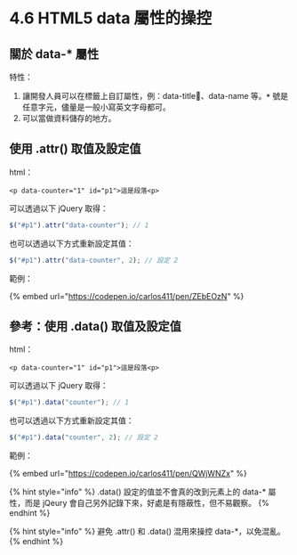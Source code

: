 # 4.6 HTML5 data 屬性的操控

## 關於 data-\* 屬性

特性：

1. 讓開發人員可以在標籤上自訂屬性，例：data-title、data-name 等。**`*`** 號是任意字元，儘量是一般小寫英文字母都可。
2. 可以當做資料儲存的地方。



## 使用 .attr() 取值及設定值

html：

```markup
<p data-counter="1" id="p1">這是段落<p>
```

可以透過以下 jQuery 取得：

```javascript
$("#p1").attr("data-counter"); // 1
```

也可以透過以下方式重新設定其值：

```javascript
$("#p1").attr("data-counter", 2); // 設定 2
```

範例：

{% embed url="https://codepen.io/carlos411/pen/ZEbEOzN" %}



## 參考：使用 .data() 取值及設定值

html：

```markup
<p data-counter="1" id="p1">這是段落<p>
```

可以透過以下 jQuery 取得：

```javascript
$("#p1").data("counter"); // 1
```

也可以透過以下方式重新設定其值：

```javascript
$("#p1").data("counter", 2); // 設定 2
```

範例：

{% embed url="https://codepen.io/carlos411/pen/QWjWNZx" %}



{% hint style="info" %}
.data() 設定的值並不會真的改到元素上的 data-\* 屬性，而是 jQeury 會自己另外記錄下來，好處是有隱蔽性，但不易觀察。
{% endhint %}

{% hint style="info" %}
避免 .attr() 和 .data() 混用來操控 data-\*，以免混亂。
{% endhint %}

